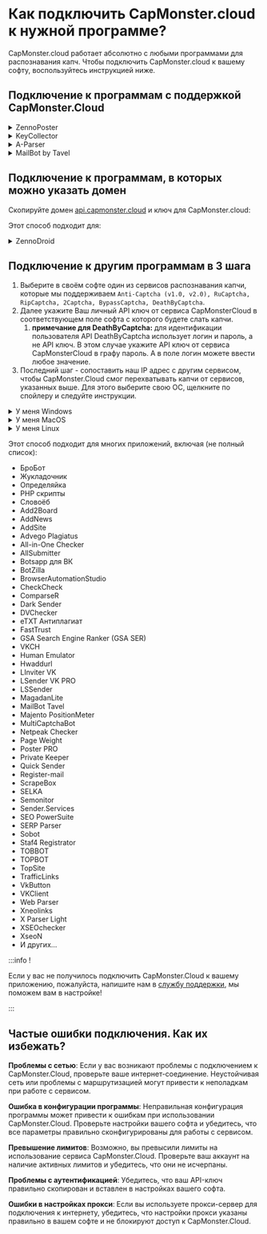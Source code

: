 ﻿# Как подключить CapMonster.cloud к нужной программе?
CapMonster.cloud работает абсолютно с любыми программами для распознавания капч. Чтобы подключить CapMonster.cloud к вашему софту, воспользуйтесь инструкцией ниже.
## **Подключение к программам с поддержкой CapMonster.Cloud** 
<details>
    <summary>ZennoPoster</summary>

![](zennoposter.png)
</details>

<details>
    <summary>KeyCollector</summary>

Выберите “Использовать CapMonster.cloud“ и укажите Ваш персональный API-ключ.

![](Aspose.Words.65ffb1d6-0a55-415c-84ac-f87a8022a7cc.003.png)
</details>

<details>
    <summary>A-Parser</summary>

Для разгадывания reCAPTCHA выберите “Util::ReCaptca2“ и укажите ключ для соответствующего поля Provider.

![](aparser.png) 

Для решения обычных капч нужно выбрать “Util::Antigate“ и указать “api.capmonster.cloud“ в качестве значения для “Antigate domain“. А в поле “key” - Ваш личный API-ключ.

![](aparser2.png)
</details>

<details>
    <summary>MailBot by Tavel</summary>

![](Aspose.Words.65ffb1d6-0a55-415c-84ac-f87a8022a7cc.006.png)
</details>

## **Подключение к программам, в которых можно указать домен**
Скопируйте домен [api.capmonster.cloud](https://api.capmonster.cloud) и ключ для CapMonster.cloud:

Этот способ подходит для:

<details>
    <summary>ZennoDroid</summary>

![](Aspose.Words.65ffb1d6-0a55-415c-84ac-f87a8022a7cc.007.png)
</details>

## **Подключение к другим программам в 3 шага**
1. Выберите в своём софте один из сервисов распознавания капчи, которые мы поддерживаем
   `Anti-Captcha (v1.0, v2.0), RuCaptcha, RipCaptcha, 2Captcha, BypassCaptcha, DeathByCaptcha`.
1. Далее укажите Ваш личный API ключ от сервиса CapMonsterCloud в соответствующем поле софта с которого будете слать капчи.
   1. **примечание для DeathByCaptcha:** для идентификации пользователя API DeathByCaptcha использует логин и пароль, а не API ключ. В этом случае укажите API ключ от сервиса CapMonsterCloud в графу пароль. А в поле логин можете ввести любое значение.
1. Последний шаг - сопоставить наш IP адрес с другим сервисом, чтобы CapMonster.Cloud смог перехватывать капчи от сервисов, указанных выше. Для этого выберите свою OC, щелкните по спойлеру и следуйте инструкции.

<details>
    <summary>У меня Windows</summary>

Перейдите в папку: C:\Windows\System32\drivers\etc\ и найдите там файл **hosts**. Откройте его с помощью блокнота и добавьте в самый конец строки:
```
# capmonster.cloud begin

65.21.216.235 rucaptcha.com

65.21.216.235 ripcaptcha.com

65.21.216.235 imacros2.rucaptcha.com

65.21.216.235 2captcha.com

65.21.216.235 imacros2.2captcha.com

65.21.216.235 dc.antigate.com

65.21.216.235 anti-captcha.net

65.21.216.235 antigate.com

65.21.216.235 anticaptcha.com

65.21.216.235 www.anti-captcha.net

65.21.216.235 www.antigate.com

65.21.216.235 www.anticaptcha.com

65.21.216.235 anti-captcha.com

65.21.216.235 api.anti-captcha.com

65.21.216.235 bypasscaptcha.com

65.21.216.235 www.bypasscaptcha.com

65.21.216.235 api.dbcapi.me

65.21.216.235 api.deathbycaptcha.com

65.21.216.235 api.deathbycaptcha.eu

65.21.216.235 api.dbc.me

# capmonster.cloud end
```
Сохраните.
:::info
В некоторых случаях могут потребоваться права администратора для сохранения файла. Тогда необходимо будет выполнить следующие простые шаги:

1. Начните вводить «Блокнот» в поле поиска на панели задач. Когда нужный результат будет найден, нажмите по нему правой кнопкой мыши и выберите пункт «Запуск от имени администратора».

  ![](Aspose.Words.65ffb1d6-0a55-415c-84ac-f87a8022a7cc.008.png)

1. В меню блокнота выберите Файл — Открыть и укажите путь к файлу hosts в папке *C:\Windows\System32\drivers\etc.* Если в этой папке присутствует несколько файлов с таким именем, открывайте тот, который не имеет никакого расширения.
1. Внесите необходимые изменения в файл hosts и после чего сохраните файл через меню.
:::

Попробуйте зайти на любой из этих доменов. Если все сделано правильно - откроется белая страница. Если у Вас не получилось, напишите нам в [службу поддержки](https://helpdesk.zennolab.com/conversation/new), мы поможем Вам в настройке!
</details>

<details>
    <summary>У меня MacOS</summary>

Откройте терминал Терминал используя поиск Spotlight или через Launchpad

![](Aspose.Words.65ffb1d6-0a55-415c-84ac-f87a8022a7cc.009.png) 

В окне приложения введите команду открытия текстового редактора Nano: `sudo nano /etc/hosts`

После ввода команды нажмите клавишу «Ввод», введите свой пароль администратора и снова нажмите «Ввод». 

:::info
Процесс ввода пароля администратора визуально никак не отображается — это нормально. Просто введите пароль на клавиатуре, нажмите «Ввод» и всё сработает.
:::

Теперь вы находитесь в текстовом редакторе Nano.

:::info
Мышь и трекпад здесь не работают, можно использовать только клавиатуру Mac.
:::

Добавьте в самый конец документа строки:

```
# capmonster.cloud begin

65.21.216.235 rucaptcha.com

65.21.216.235 ripcaptcha.com

65.21.216.235 imacros2.rucaptcha.com

65.21.216.235 2captcha.com

65.21.216.235 imacros2.2captcha.com

65.21.216.235 dc.antigate.com

65.21.216.235 anti-captcha.net

65.21.216.235 antigate.com

65.21.216.235 anticaptcha.com

65.21.216.235 www.anti-captcha.net

65.21.216.235 www.antigate.com

65.21.216.235 www.anticaptcha.com

65.21.216.235 anti-captcha.com

65.21.216.235 api.anti-captcha.com

65.21.216.235 bypasscaptcha.com

65.21.216.235 www.bypasscaptcha.com

65.21.216.235 api.dbcapi.me

65.21.216.235 api.deathbycaptcha.com

65.21.216.235 api.deathbycaptcha.eu

65.21.216.235 api.dbc.me

# capmonster.cloud end
```

После внесения изменений нажмите сочетание клавиш Control+O, чтобы применить их. После этого нажмите Control+X и «Ввод» для выхода из редактора. 

Чтобы увидеть изменения, осталось очистить кеш ДНС. Для этого введите команду: `sudo killall -HUP mDNSResponder`. Это очистит кеш DNS на Mac и операционная система увидит внесённые изменения в файле Hosts.

Попробуйте зайти на любой из этих доменов. Если все сделано правильно - откроется белая страница. Если у Вас не получилось, напишите нам в [службу поддержки](https://helpdesk.zennolab.com/conversation/new), мы поможем Вам в настройке!
</details>

<details>
    <summary>У меня Linux</summary>

Откройте терминал и введите команду открытия текстового редактора Nano: `sudo nano /etc/hosts`

После ввода команды нажмите клавишу «Ввод». Теперь вы находитесь в текстовом редакторе Nano. 

Добавьте в самый конец документа строки:
```
# capmonster.cloud begin

65.21.216.235 rucaptcha.com

65.21.216.235 ripcaptcha.com

65.21.216.235 imacros2.rucaptcha.com

65.21.216.235 2captcha.com

65.21.216.235 imacros2.2captcha.com

65.21.216.235 dc.antigate.com

65.21.216.235 anti-captcha.net

65.21.216.235 antigate.com

65.21.216.235 anticaptcha.com

65.21.216.235 www.anti-captcha.net

65.21.216.235 www.antigate.com

65.21.216.235 www.anticaptcha.com

65.21.216.235 anti-captcha.com

65.21.216.235 api.anti-captcha.com

65.21.216.235 bypasscaptcha.com

65.21.216.235 www.bypasscaptcha.com

65.21.216.235 api.dbcapi.me

65.21.216.235 api.deathbycaptcha.com

65.21.216.235 api.deathbycaptcha.eu

65.21.216.235 api.dbc.me

# capmonster.cloud end
```

После внесения изменений нажмите сочетание клавиш Control+X, а затем «Y» чтобы применить их. 

Теперь попробуйте зайти на любой из этих доменов. Если все сделано правильно - откроется белая страница. Если у Вас не получилось, напишите нам в [службу поддержки](https://helpdesk.zennolab.com/conversation/new), мы поможем Вам в настройке!
</details>

Этот способ подходит для многих приложений, включая (не полный список):

- БроБот
- Жукладочник
- Определяйка
- PHP скрипты
- Словоёб
- Add2Board
- AddNews
- AddSite
- Advego Plagiatus
- All-in-One Checker
- AllSubmitter
- Botsapp для ВК
- BotZilla
- BrowserAutomationStudio
- CheckCheck
- ComparseR
- Dark Sender
- DVChecker
- eTXT Антиплагиат
- FastTrust
- GSA Search Engine Ranker (GSA SER)
- VKCH
- Human Emulator
- Hwaddurl
- LInviter VK
- LSender VK PRO
- LSSender
- MagadanLite
- MailBot Tavel
- Majento PositionMeter
- MultiCaptchaBot
- Netpeak Checker
- Page Weight
- Poster PRO
- Private Keeper
- Quick Sender
- Register-mail
- ScrapeBox
- SELKA
- Semonitor
- Sender.Services
- SEO PowerSuite
- SERP Parser
- Sobot
- Staf4 Registrator
- TOBBOT
- TOPBOT
- TopSite
- TrafficLinks
- VkButton
- VKClient
- Web Parser
- Xneolinks
- X Parser Light
- XSEOchecker
- XseoN
- И других…

:::info !

Если у вас не получилось подключить CapMonster.Cloud к вашему приложению, пожалуйста, напишите нам в [службу поддержки](https://helpdesk.zennolab.com/conversation/new), мы поможем вам в настройке!

:::

[ref1]: Aspose.Words.65ffb1d6-0a55-415c-84ac-f87a8022a7cc.001.png


## **Частые ошибки подключения. Как их избежать?**

**Проблемы с сетью**: Если у вас возникают проблемы с подключением к CapMonster.Cloud, проверьте ваше интернет-соединение. Неустойчивая сеть или проблемы с маршрутизацией могут привести к неполадкам при работе с сервисом.

**Ошибка в конфигурации программы**: Неправильная конфигурация программы может привести к ошибкам при использовании CapMonster.Cloud. Проверьте настройки вашего софта и убедитесь, что все параметры правильно сконфигурированы для работы с сервисом.

**Превышение лимитов**: Возможно, вы превысили лимиты на использование сервиса CapMonster.Cloud. Проверьте ваш аккаунт на наличие активных лимитов и убедитесь, что они не исчерпаны.

**Проблемы с аутентификацией**: Убедитесь, что ваш API-ключ правильно скопирован и вставлен в настройках вашего софта.

**Ошибки в настройках прокси**: Если вы используете прокси-сервер для подключения к интернету, убедитесь, что настройки прокси указаны правильно в вашем софте и не блокируют доступ к CapMonster.Cloud.
